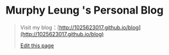 # Murphy Leung 's Personal Blog

>
> Visit my blog：[http://1025623017.github.io/blog](http://1025623017.github.io/blog)
>
> [Edit this page](https://github.com/1025623017/blog/edit/gh-pages/README.md)
>
